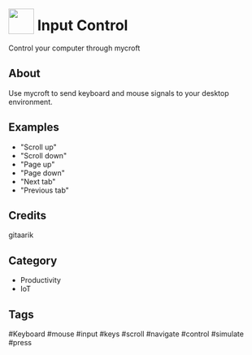 # <img src="https://raw.githack.com/FortAwesome/Font-Awesome/master/svgs/solid/keyboard.svg" card_color="#FD9E66" width="50" height="50" style="vertical-align:bottom"/> Input Control
Control your computer through mycroft


## About

Use mycroft to send keyboard and mouse signals to your desktop environment.


## Examples

* "Scroll up"
* "Scroll down"
* "Page up"
* "Page down"
* "Next tab"
* "Previous tab"


## Credits

gitaarik


## Category

* Productivity
* IoT


## Tags

#Keyboard #mouse #input #keys #scroll #navigate #control #simulate #press
